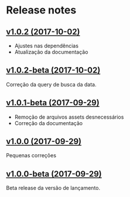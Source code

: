 # Release notes

## [v1.0.2 (2017-10-02)](https://github.com/tvufg/grade/releases/tag/v1.0.2)

* Ajustes nas dependências
* Atualização da documentação

## [v1.0.2-beta (2017-10-02)](https://github.com/tvufg/grade/releases/tag/v1.0.2-beta)

Correção da query de busca da data.

## [v1.0.1-beta (2017-09-29)](https://github.com/tvufg/grade/releases/tag/v1.0.1-beta)

* Remoção de arquivos assets desnecessários
* Correção da documentação

## [v1.0.0 (2017-09-29)](https://github.com/tvufg/grade/releases/tag/v1.0.0)

Pequenas correções

## [v1.0.0-beta (2017-09-29)](https://github.com/tvufg/grade/releases/tag/v1.0.0-beta)

Beta release da versão de lançamento.
